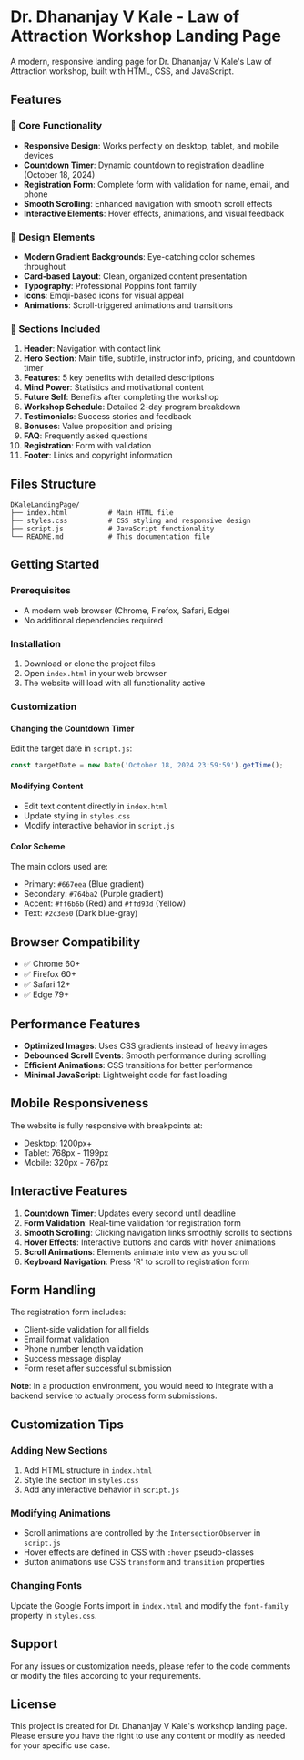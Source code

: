 # Dr. Dhananjay V Kale - Law of Attraction Workshop Landing Page

A modern, responsive landing page for Dr. Dhananjay V Kale's Law of Attraction workshop, built with HTML, CSS, and JavaScript.

## Features

### 🎯 Core Functionality
- **Responsive Design**: Works perfectly on desktop, tablet, and mobile devices
- **Countdown Timer**: Dynamic countdown to registration deadline (October 18, 2024)
- **Registration Form**: Complete form with validation for name, email, and phone
- **Smooth Scrolling**: Enhanced navigation with smooth scroll effects
- **Interactive Elements**: Hover effects, animations, and visual feedback

### 🎨 Design Elements
- **Modern Gradient Backgrounds**: Eye-catching color schemes throughout
- **Card-based Layout**: Clean, organized content presentation
- **Typography**: Professional Poppins font family
- **Icons**: Emoji-based icons for visual appeal
- **Animations**: Scroll-triggered animations and transitions

### 📱 Sections Included
1. **Header**: Navigation with contact link
2. **Hero Section**: Main title, subtitle, instructor info, pricing, and countdown timer
3. **Features**: 5 key benefits with detailed descriptions
4. **Mind Power**: Statistics and motivational content
5. **Future Self**: Benefits after completing the workshop
6. **Workshop Schedule**: Detailed 2-day program breakdown
7. **Testimonials**: Success stories and feedback
8. **Bonuses**: Value proposition and pricing
9. **FAQ**: Frequently asked questions
10. **Registration**: Form with validation
11. **Footer**: Links and copyright information

## Files Structure

```
DKaleLandingPage/
├── index.html          # Main HTML file
├── styles.css          # CSS styling and responsive design
├── script.js           # JavaScript functionality
└── README.md           # This documentation file
```

## Getting Started

### Prerequisites
- A modern web browser (Chrome, Firefox, Safari, Edge)
- No additional dependencies required

### Installation
1. Download or clone the project files
2. Open `index.html` in your web browser
3. The website will load with all functionality active

### Customization

#### Changing the Countdown Timer
Edit the target date in `script.js`:
```javascript
const targetDate = new Date('October 18, 2024 23:59:59').getTime();
```

#### Modifying Content
- Edit text content directly in `index.html`
- Update styling in `styles.css`
- Modify interactive behavior in `script.js`

#### Color Scheme
The main colors used are:
- Primary: `#667eea` (Blue gradient)
- Secondary: `#764ba2` (Purple gradient)
- Accent: `#ff6b6b` (Red) and `#ffd93d` (Yellow)
- Text: `#2c3e50` (Dark blue-gray)

## Browser Compatibility

- ✅ Chrome 60+
- ✅ Firefox 60+
- ✅ Safari 12+
- ✅ Edge 79+

## Performance Features

- **Optimized Images**: Uses CSS gradients instead of heavy images
- **Debounced Scroll Events**: Smooth performance during scrolling
- **Efficient Animations**: CSS transitions for better performance
- **Minimal JavaScript**: Lightweight code for fast loading

## Mobile Responsiveness

The website is fully responsive with breakpoints at:
- Desktop: 1200px+
- Tablet: 768px - 1199px
- Mobile: 320px - 767px

## Interactive Features

1. **Countdown Timer**: Updates every second until deadline
2. **Form Validation**: Real-time validation for registration form
3. **Smooth Scrolling**: Clicking navigation links smoothly scrolls to sections
4. **Hover Effects**: Interactive buttons and cards with hover animations
5. **Scroll Animations**: Elements animate into view as you scroll
6. **Keyboard Navigation**: Press 'R' to scroll to registration form

## Form Handling

The registration form includes:
- Client-side validation for all fields
- Email format validation
- Phone number length validation
- Success message display
- Form reset after successful submission

**Note**: In a production environment, you would need to integrate with a backend service to actually process form submissions.

## Customization Tips

### Adding New Sections
1. Add HTML structure in `index.html`
2. Style the section in `styles.css`
3. Add any interactive behavior in `script.js`

### Modifying Animations
- Scroll animations are controlled by the `IntersectionObserver` in `script.js`
- Hover effects are defined in CSS with `:hover` pseudo-classes
- Button animations use CSS `transform` and `transition` properties

### Changing Fonts
Update the Google Fonts import in `index.html` and modify the `font-family` property in `styles.css`.

## Support

For any issues or customization needs, please refer to the code comments or modify the files according to your requirements.

## License

This project is created for Dr. Dhananjay V Kale's workshop landing page. Please ensure you have the right to use any content or modify as needed for your specific use case.
